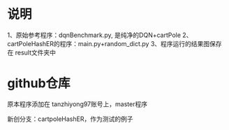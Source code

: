 # 说明
1、原始参考程序：dqnBenchmark.py, 是纯净的DQN+cartPole
2、cartPoleHashER的程序：main.py+random_dict.py
3、程序运行的结果图保存在 result文件夹中

# github仓库
原本程序添加在 tanzhiyong97账号上，master程序

新创分支：cartpoleHashER，作为测试的例子

